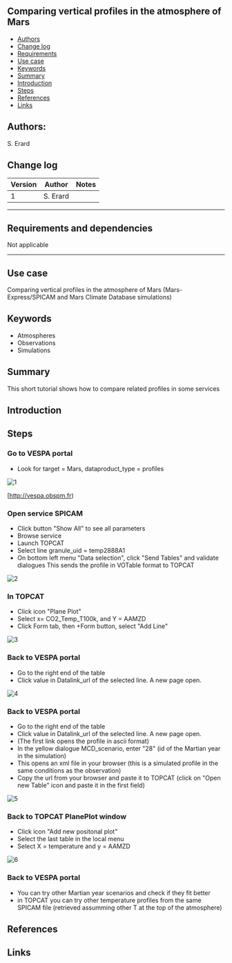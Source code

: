 ## Comparing vertical profiles in the atmosphere of Mars

* [Authors](#authors)
* [Change log](#change-log)
* [Requirements](#requirements-and-dependencies)
* [Use case](#use-case)
* [Keywords](#keywords)
* [Summary](#summary)
* [Introduction](#introduction)
* [Steps](#steps)
* [References](#references)
* [Links](#links)

## Authors:

S. Erard

## Change log

| Version       | Author        | Notes  |
| ------------- |:-------------:| -----: |
| 1             | S. Erard      |        |

* * *

## Requirements and dependencies
 Not applicable

* * *

## Use case
Comparing vertical profiles in the atmosphere of Mars (Mars-Express/SPICAM and Mars Climate Database simulations)

## Keywords
* Atmospheres 
* Observations
* Simulations

## Summary
This short tutorial shows how to compare related profiles in some services

## Introduction

## Steps

### Go to VESPA portal
* Look for target = Mars, dataproduct_type = profiles

![1](/img/1.png)

[http://vespa.obspm.fr)



### Open service SPICAM
* Click button "Show All" to see all parameters
* Browse service
* Launch TOPCAT 
* Select line  granule_uid = temp2888A1
* On bottom left menu "Data selection", click "Send Tables" and validate dialogues
This sends the profile in VOTable format to TOPCAT

![2](/img/2.png)


### In TOPCAT
* Click icon "Plane Plot"
* Select x= CO2_Temp_T100k, and Y = AAMZD 
* Click Form tab, then +Form button, select "Add Line"

![3](/img/3.png)

### Back to VESPA portal
* Go to the right end of the table
* Click value in Datalink_url of the selected line. A new page open.

![4](/img/4.png)


### Back to VESPA portal
* Go to the right end of the table
* Click value in Datalink_url of the selected line. A new page open.
* (The first link opens the profile in ascii format)
* In the yellow dialogue MCD_scenario, enter "28" (id of the Martian year in the simulation)
* This opens an xml file in your browser (this is a simulated profile in the same conditions as the observation)
* Copy the url from your browser and paste it to TOPCAT (click on "Open new Table" icon and paste it in the first field)

![5](/img/5.png)


### Back to TOPCAT PlanePlot window
* Click icon "Add new positonal plot"
* Select the last table in the local menu
* Select X = temperature and y = AAMZD

![6](/img/6.png)


### Back to VESPA portal
* You can try other Martian year scenarios and check if they fit better
* in TOPCAT you can try other temperature profiles from the same SPICAM file (retrieved assumming other T at the top of the atmosphere)


## References

## Links
